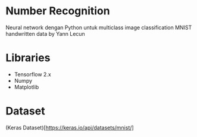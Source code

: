 # Number Recognition
Neural network dengan Python untuk multiclass image classification MNIST handwritten data by Yann Lecun

# Libraries
* Tensorflow 2.x
* Numpy
* Matplotlib

# Dataset
(Keras Dataset)[https://keras.io/api/datasets/mnist/]